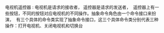 电视机遥控器 :
电视机是请求的接收者， 遥控器是请求的发送者，
 遥控器上有一些按钮，不同的按钮对应电视机的不同操作。抽象命令角色由一个命令接口来扮演，
 有三个具体的命令类实现了抽象命令接口，这三个具体命令类分别代表三种操作：打开电视机、关闭电视机和切换台
